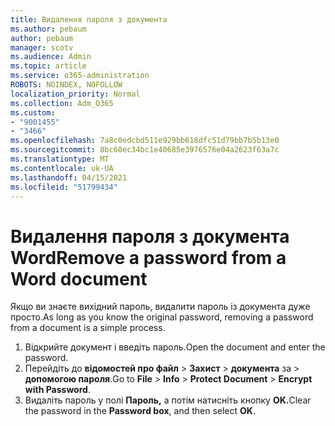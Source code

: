 ```yaml
---
title: Видалення пароля з документа
ms.author: pebaum
author: pebaum
manager: scotv
ms.audience: Admin
ms.topic: article
ms.service: o365-administration
ROBOTS: NOINDEX, NOFOLLOW
localization_priority: Normal
ms.collection: Adm_O365
ms.custom:
- "9001455"
- "3466"
ms.openlocfilehash: 7a8c0edcbd511e929bb618dfc51d79bb7b5b13e0
ms.sourcegitcommit: 8bc60ec34bc1e40685e3976576e04a2623f63a7c
ms.translationtype: MT
ms.contentlocale: uk-UA
ms.lasthandoff: 04/15/2021
ms.locfileid: "51799434"
---
```

# <a name="remove-a-password-from-a-word-document"></a><span data-ttu-id="3e19d-102">Видалення пароля з документа Word</span><span class="sxs-lookup"><span data-stu-id="3e19d-102">Remove a password from a Word document</span></span>

<span data-ttu-id="3e19d-103">Якщо ви знаєте вихідний пароль, видалити пароль із документа дуже просто.</span><span class="sxs-lookup"><span data-stu-id="3e19d-103">As long as you know the original password, removing a password from a document is a simple process.</span></span>

1. <span data-ttu-id="3e19d-104">Відкрийте документ і введіть пароль.</span><span class="sxs-lookup"><span data-stu-id="3e19d-104">Open the document and enter the password.</span></span>
2. <span data-ttu-id="3e19d-105">Перейдіть до **відомостей про файл**  >  **Захист**  >  **документа** за  >  **допомогою пароля**.</span><span class="sxs-lookup"><span data-stu-id="3e19d-105">Go to **File** > **Info** > **Protect Document** > **Encrypt with Password**.</span></span>
3. <span data-ttu-id="3e19d-106">Видаліть пароль у полі **Пароль,** а потім натисніть кнопку **OK.**</span><span class="sxs-lookup"><span data-stu-id="3e19d-106">Clear the password in the **Password box**, and then select **OK**.</span></span>